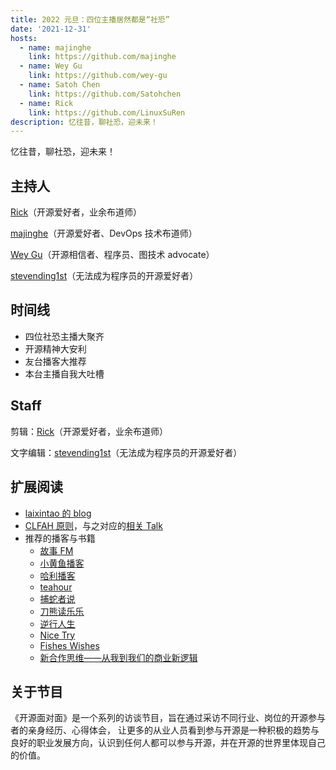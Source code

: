 ```yaml
---
title: 2022 元旦：四位主播居然都是“社恐”
date: '2021-12-31'
hosts:
  - name: majinghe
    link: https://github.com/majinghe
  - name: Wey Gu
    link: https://github.com/wey-gu
  - name: Satoh Chen
    link: https://github.com/Satohchen
  - name: Rick
    link: https://github.com/LinuxSuRen
description: 忆往昔，聊社恐，迎未来！
---
```


忆往昔，聊社恐，迎未来！

## 主持人

[Rick](https://github.com/linuxsuren)（开源爱好者，业余布道师）

[majinghe](https://github.com/majinghe)（开源爱好者、DevOps 技术布道师）

[Wey Gu](https://github.com/wey-gu)（开源相信者、程序员、图技术 advocate）

[stevending1st](https://github.com/stevending1st)（无法成为程序员的开源爱好者）

## 时间线

- 四位社恐主播大聚齐
- 开源精神大安利
- 友台播客大推荐
- 本台主播自我大吐槽

## Staff

剪辑：[Rick](https://github.com/linuxsuren)（开源爱好者，业余布道师）

文字编辑：[stevending1st](https://github.com/stevending1st)（无法成为程序员的开源爱好者）

## 扩展阅读

- [laixintao 的 blog](https://www.kawabangga.com/)
- [CLFAH 原则](https://siwei.io/talks/2021-Path-to-DA/5)，与之对应的[相关 Talk](https://www.bilibili.com/video/BV1Af4y1u7VN)
- 推荐的播客与书籍
  - [故事 FM](https://storyfm.cn/)
  - [小黄鱼播客](https://www.ximalaya.com/zhubo/30270729)
  - [哈利播客](https://www.ximalaya.com/album/43745518)
  - [teahour](https://teahour.fm/)
  - [捕蛇者说](https://pythonhunter.org/)
  - [刀熊读乐乐](https://www.ximalaya.com/album/38346992)
  - [逆行人生](https://www.ximalaya.com/album/31839268)
  - [Nice Try](https://nicetrypod.com/)
  - [Fishes Wishes](https://www.xiaoyuzhoufm.com/podcast/5e9aef0a418a84a0461c4d2a)
  - [新合作思维——从我到我们的商业新逻辑](https://book.douban.com/subject/27662429/)

## 关于节目

《开源面对面》是一个系列的访谈节目，旨在通过采访不同行业、岗位的开源参与者的亲身经历、心得体会，
让更多的从业人员看到参与开源是一种积极的趋势与良好的职业发展方向，认识到任何人都可以参与开源，并在开源的世界里体现自己的价值。
